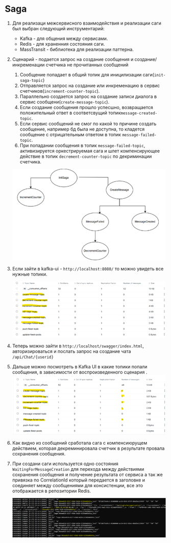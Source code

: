 # Saga 

1. Для реализаци межсервисного взаимодействия и реализации саги был выбран следующий инструментарий:

   * Kafka - для общения между сервисами.
   * Redis - для храненния состояния саги.
   * MassTransit - библиотека для реализации паттерна.
     
2. Сценарий - подается запрос на создание сообщения и создание/инкременации счетчика не прочитанных сообщений
   
   1) Сообщение попадает в общий топик для иницилизации саги(`init-saga-topic`)
   2) Отправляется запрос на создание или инкременацию в сервис счетчиков(`increment-counter-topic`).
   3) Параллельно создается запрос на создание записи диалога в сервис сообщени(`create-message-topic`).
   4) Если создание сообщения прошло успесшно, возвращается положительный ответ в соответсвущий топик`message-created-topic`.
   5) Если сервис сообщений не смог по какой то причине создать сообщение, например бд была не доступна, то кладется 
      сообщение с отрицательным ответом в топик `message-failed-topic`.
   6) При попадании сообщения в топик `message-failed-topic`, активизируется оркестрируемая сага 
      и шлет компенсирующее действие в топик `decrement-counter-topic` по декриминации счетчика.


     ![saga](https://github.com/olegtar83/OtusHomework/blob/master/Reports/Saga/diagram.png)

3) Если зайти в kafka-ui - `http://localhost:8080/` то можно увидеть все нужные топики.
     
     ![kafka-ui](https://github.com/olegtar83/OtusHomework/blob/master/Reports/Saga/kafka-ui.png)

4) Теперь можно зайти в `http://localhost/swagger/index.html`, авторизироваться и послать запрос на создание чата `/api/Chat/{userid}`

5) Дальше можно посмотреть в Kafka UI в какие топики попали сообщения, в зависимости от воспроизведенного сценария .
     ![kafka-saga](https://github.com/olegtar83/OtusHomework/blob/master/Reports/Saga/kafka-saga.png)

6) Как видно из сообщений сработала сага с компенсиюрущем действием, которая декреминировала
   счетчик в результате провала сохранения сообщения.

7) При создани саги используется одно состояния `WaitingForMessageCreation` для перехода между действиями сохранения 
   сообщения и получение результата от сервиса а так же привязка по CorrelationId который передается в заголовке
   и соединяет между сообщениями для консистенции, все это отображается в репозитории Redis.

   ![redis-saga](https://github.com/olegtar83/OtusHomework/blob/master/Reports/Saga/redis-saga.png)
  
